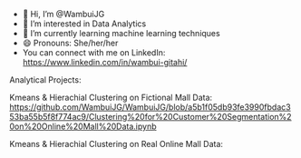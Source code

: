- 👋 Hi, I’m @WambuiJG
- 👀 I’m interested in Data Analytics 
- 🌱 I’m currently learning machine learning techniques
- 😄 Pronouns: She/her/her
- You can connect with me on LinkedIn: https://www.linkedin.com/in/wambui-gitahi/

Analytical Projects:

Kmeans & Hierachial Clustering on Fictional Mall Data: https://github.com/WambuiJG/WambuiJG/blob/a5b1f05db93fe3990fbdac353ba55b5f8f774ac9/Clustering%20for%20Customer%20Segmentation%20on%20Online%20Mall%20Data.ipynb

Kmeans & Hierachial Clustering on Real Online Mall Data: 
